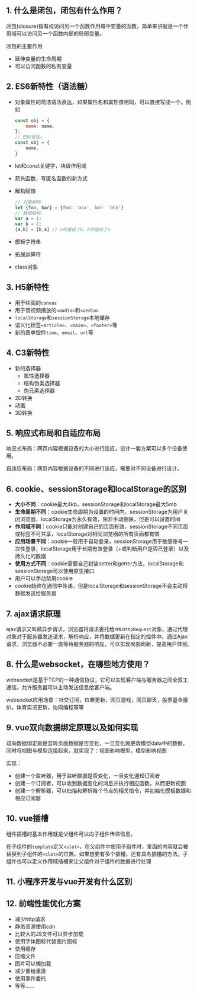 ## 1. 什么是闭包，闭包有什么作用？

闭包(closure)指有权访问另一个函数作用域中变量的函数，简单来讲就是一个作用域可以访问另一个函数内部的局部变量。

闭包的主要作用

* 延伸变量的生命周期
* 可以访问函数的私有变量

## 2. ES6新特性（语法糖）

* 对象属性的简洁语法表达，如果属性名和属性值相同，可以直接写成一个。例如

  ```js
  const obj = {
      name: name,
  };
  // ES6语法↓
  const obj = {
      name,
  }
  ```

* let和const关键字，块级作用域

* 箭头函数，写匿名函数的新方式

* 解构赋值

  ```js
  // 对象解构
  let {foo, bar} = {foo: 'aaa', bar: 'bbb'}
  // 数组解构
  var a = 1;
  var b = 2;
  [a,b] = [b,a] // a的值给了b，b的值给了a
  ```

* 模板字符串
* 拓展运算符
* class对象

## 3. H5新特性

* 用于绘画的`canvas`
* 用于音视频播放的`<audio>`和`<vedio>`
* `localStorage`和`sessionStorage`本地储存
* 语义化标签`<article>`、`<main>`、`<footer>`等
* 新的表单控件`time`、`email`、`url`等

## 4. C3新特性

* 新的选择器
  * 属性选择器
  * 结构伪类选择器
  * 伪元素选择器
* 2D转换
* 动画
* 3D转换

## 5. 响应式布局和自适应布局

响应式布局：网页内容根据设备的大小进行适应，设计一套方案可以多个设备使用。

自适应布局：网页内容根据设备的不同进行适应，需要对不同设备进行设计。

## 6. cookie、sessionStorage和localStorage的区别

* **大小不同**：cookie最大4kb，sessionStorage和localStorage最大5mb
* **生命周期不同**：cookie生命周期为设置的时间内，sessionStorage为用户关闭浏览器，localStorage为永久有效，除非手动删除，但是可以设置时间
* **作用域不同**：cookie只能对创建自己的页面有效，sessionStorage不同页面或标签不可共享，localStorage对相同浏览器的所有页面都有效
* **应用场景不同**：cookie一般用于自动登录，sessionStorage用于敏感账号一次性登录，localStorage用于长期有效登录（+或判断用户是否已登录）以及持久化的数据
* **使用方式不同**：cookie需要自己封装setter和getter方法，localStorage和sessionStorage可以使用原生接口
* 用户可以手动禁用cookie
* cookie始终在通信中传递，但是localStorage和sessionStorage不会主动将数据发送给服务器

## 7. ajax请求原理

ajax请求又叫做异步请求，浏览器将请求委托给`XMLHttpRequest`对象，通过代理对象对于服务器发送请求，解析响应，并将数据更新在指定的控件中。通过Ajax请求，浏览器不必要一直等待服务器的响应，可以实现局部刷新，提高用户体验。

## 8. 什么是websocket，在哪些地方使用？

websocket是基于TCP的一种通信协议，它可以实现客户端与服务器之间全双工通信。允许服务器可以主动发送信息给客户端。

websocket应用场景：社交订阅，位置更新，网页游戏，网页聊天，股票基金报价，体育实况更新，协同编程等等

## 9. vue双向数据绑定原理以及如何实现

双向数据绑定就是监听页面数据是否变化，一旦变化就更改模型data中的数据，同时将视图与模型连接起来，就实现了：视图影响模型，模型影响视图

实现：

* 创建一个监听器，用于监听数据是否变化，一旦变化通知订阅者
* 创建一个订阅者，可以收到数据变化的消息并执行相应函数，从而更新视图
* 创建一个解析器，可以扫描和解析每个节点的相关指令，并初始化模板数据和相应订阅器

## 10. vue插槽

组件插槽的基本作用就是父组件可以向子组件传递信息。

在子组件的`template`定义`<slot>`，在父组件中使用子组件时，里面的内容就会被替换到子组件的`<slot>`的位置。如果想要有多个插槽，还有具名插槽的方法。子组件也可以定义作用域插槽来让父组件对子组件的数据进行处理

## 11. 小程序开发与vue开发有什么区别

## 12. 前端性能优化方案

* 减少http请求
* 静态资源使用cdn
* 比较大的JS文件可以异步加载
* 使用字体图标代替图片图标
* 使用缓存
* 压缩文件
* 图片可以懒加载
* 减少重绘重排
* 使用事件委托
* 等等......

